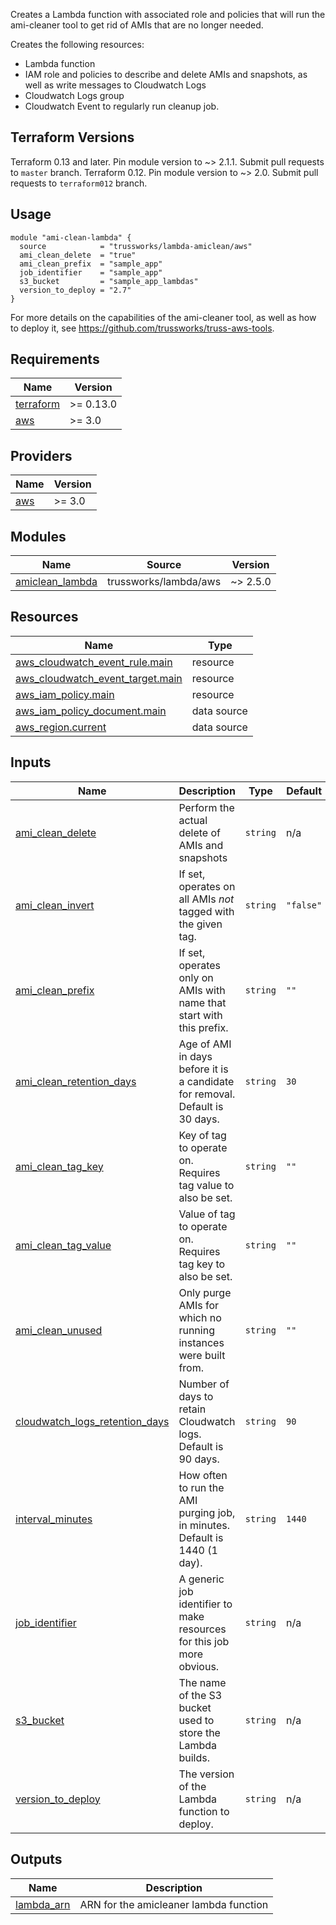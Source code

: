 Creates a Lambda function with associated role and policies that
will run the ami-cleaner tool to get rid of AMIs that are no longer
needed.

Creates the following resources:

* Lambda function
* IAM role and policies to describe and delete AMIs and snapshots,
  as well as write messages to Cloudwatch Logs
* Cloudwatch Logs group
* Cloudwatch Event to regularly run cleanup job.

## Terraform Versions

Terraform 0.13 and later. Pin module version to ~> 2.1.1. Submit pull requests to `master` branch.
Terraform 0.12. Pin module version to ~> 2.0. Submit pull requests to `terraform012` branch.

## Usage

```hcl
module "ami-clean-lambda" {
  source            = "trussworks/lambda-amiclean/aws"
  ami_clean_delete  = "true"
  ami_clean_prefix  = "sample_app"
  job_identifier    = "sample_app"
  s3_bucket         = "sample_app_lambdas"
  version_to_deploy = "2.7"
}
```

For more details on the capabilities of the ami-cleaner tool, as well
as how to deploy it, see <https://github.com/trussworks/truss-aws-tools>.

<!-- BEGINNING OF PRE-COMMIT-TERRAFORM DOCS HOOK -->
## Requirements

| Name | Version |
|------|---------|
| <a name="requirement_terraform"></a> [terraform](#requirement\_terraform) | >= 0.13.0 |
| <a name="requirement_aws"></a> [aws](#requirement\_aws) | >= 3.0 |

## Providers

| Name | Version |
|------|---------|
| <a name="provider_aws"></a> [aws](#provider\_aws) | >= 3.0 |

## Modules

| Name | Source | Version |
|------|--------|---------|
| <a name="module_amiclean_lambda"></a> [amiclean\_lambda](#module\_amiclean\_lambda) | trussworks/lambda/aws | ~> 2.5.0 |

## Resources

| Name | Type |
|------|------|
| [aws_cloudwatch_event_rule.main](https://registry.terraform.io/providers/hashicorp/aws/latest/docs/resources/cloudwatch_event_rule) | resource |
| [aws_cloudwatch_event_target.main](https://registry.terraform.io/providers/hashicorp/aws/latest/docs/resources/cloudwatch_event_target) | resource |
| [aws_iam_policy.main](https://registry.terraform.io/providers/hashicorp/aws/latest/docs/resources/iam_policy) | resource |
| [aws_iam_policy_document.main](https://registry.terraform.io/providers/hashicorp/aws/latest/docs/data-sources/iam_policy_document) | data source |
| [aws_region.current](https://registry.terraform.io/providers/hashicorp/aws/latest/docs/data-sources/region) | data source |

## Inputs

| Name | Description | Type | Default | Required |
|------|-------------|------|---------|:--------:|
| <a name="input_ami_clean_delete"></a> [ami\_clean\_delete](#input\_ami\_clean\_delete) | Perform the actual delete of AMIs and snapshots | `string` | n/a | yes |
| <a name="input_ami_clean_invert"></a> [ami\_clean\_invert](#input\_ami\_clean\_invert) | If set, operates on all AMIs *not* tagged with the given tag. | `string` | `"false"` | no |
| <a name="input_ami_clean_prefix"></a> [ami\_clean\_prefix](#input\_ami\_clean\_prefix) | If set, operates only on AMIs with name that start with this prefix. | `string` | `""` | no |
| <a name="input_ami_clean_retention_days"></a> [ami\_clean\_retention\_days](#input\_ami\_clean\_retention\_days) | Age of AMI in days before it is a candidate for removal. Default is 30 days. | `string` | `30` | no |
| <a name="input_ami_clean_tag_key"></a> [ami\_clean\_tag\_key](#input\_ami\_clean\_tag\_key) | Key of tag to operate on. Requires tag value to also be set. | `string` | `""` | no |
| <a name="input_ami_clean_tag_value"></a> [ami\_clean\_tag\_value](#input\_ami\_clean\_tag\_value) | Value of tag to operate on. Requires tag key to also be set. | `string` | `""` | no |
| <a name="input_ami_clean_unused"></a> [ami\_clean\_unused](#input\_ami\_clean\_unused) | Only purge AMIs for which no running instances were built from. | `string` | `""` | no |
| <a name="input_cloudwatch_logs_retention_days"></a> [cloudwatch\_logs\_retention\_days](#input\_cloudwatch\_logs\_retention\_days) | Number of days to retain Cloudwatch logs. Default is 90 days. | `string` | `90` | no |
| <a name="input_interval_minutes"></a> [interval\_minutes](#input\_interval\_minutes) | How often to run the AMI purging job, in minutes. Default is 1440 (1 day). | `string` | `1440` | no |
| <a name="input_job_identifier"></a> [job\_identifier](#input\_job\_identifier) | A generic job identifier to make resources for this job more obvious. | `string` | n/a | yes |
| <a name="input_s3_bucket"></a> [s3\_bucket](#input\_s3\_bucket) | The name of the S3 bucket used to store the Lambda builds. | `string` | n/a | yes |
| <a name="input_version_to_deploy"></a> [version\_to\_deploy](#input\_version\_to\_deploy) | The version of the Lambda function to deploy. | `string` | n/a | yes |

## Outputs

| Name | Description |
|------|-------------|
| <a name="output_lambda_arn"></a> [lambda\_arn](#output\_lambda\_arn) | ARN for the amicleaner lambda function |
<!-- END OF PRE-COMMIT-TERRAFORM DOCS HOOK -->
